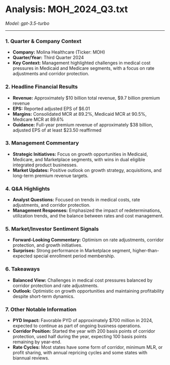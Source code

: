 # Analysis: MOH_2024_Q3.txt

*Model: gpt-3.5-turbo*

---

### 1. Quarter & Company Context
- **Company:** Molina Healthcare (Ticker: MOH)
- **Quarter/Year:** Third Quarter 2024
- **Key Context:** Management highlighted challenges in medical cost pressures in Medicaid and Medicare segments, with a focus on rate adjustments and corridor protection.

### 2. Headline Financial Results
- **Revenue:** Approximately $10 billion total revenue, $9.7 billion premium revenue
- **EPS:** Reported adjusted EPS of $6.01
- **Margins:** Consolidated MCR at 89.2%, Medicaid MCR at 90.5%, Medicare MCR at 89.6%
- **Guidance:** Full-year premium revenue of approximately $38 billion, adjusted EPS of at least $23.50 reaffirmed

### 3. Management Commentary
- **Strategic Initiatives:** Focus on growth opportunities in Medicaid, Medicare, and Marketplace segments, with wins in dual eligible integrated product businesses.
- **Market Updates:** Positive outlook on growth strategy, acquisitions, and long-term premium revenue targets.

### 4. Q&A Highlights
- **Analyst Questions:** Focused on trends in medical costs, rate adjustments, and corridor protection.
- **Management Responses:** Emphasized the impact of redeterminations, utilization trends, and the balance between rates and cost management.

### 5. Market/Investor Sentiment Signals
- **Forward-Looking Commentary:** Optimism on rate adjustments, corridor protection, and growth initiatives.
- **Surprises:** Strong performance in Marketplace segment, higher-than-expected special enrollment period membership.

### 6. Takeaways
- **Balanced View:** Challenges in medical cost pressures balanced by corridor protection and rate adjustments.
- **Outlook:** Optimistic on growth opportunities and maintaining profitability despite short-term dynamics.

### 7. Other Notable Information
- **PYD Impact:** Favorable PYD of approximately $700 million in 2024, expected to continue as part of ongoing business operations.
- **Corridor Position:** Started the year with 200 basis points of corridor protection, used half during the year, expecting 100 basis points remaining by year-end.
- **Rate Cycles:** Most states have some form of corridor, minimum MLR, or profit sharing, with annual repricing cycles and some states with biannual reviews.